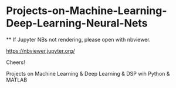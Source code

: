 # Projects-on-Machine-Learning-Deep-Learning-Neural-Nets
** If Jupyter NBs not rendering, please open with nbviewer. 

https://nbviewer.jupyter.org/

Cheers!


Projects on Machine Learning &amp; Deep Learning &amp; DSP wih Python &amp; MATLAB
